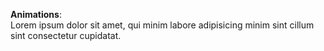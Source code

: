 **Animations**:  
Lorem ipsum dolor sit amet, qui minim labore adipisicing minim sint cillum sint consectetur cupidatat.  
